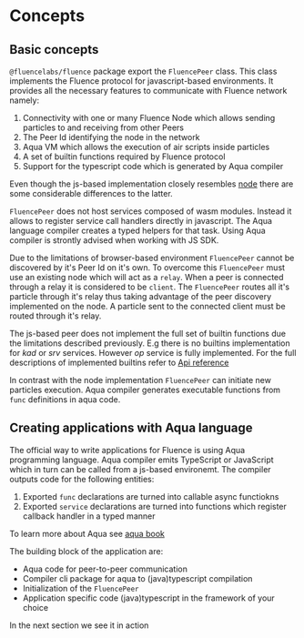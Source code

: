 # Concepts

## Basic concepts

`@fluencelabs/fluence` package export the `FluencePeer` class. This class implements the Fluence protocol for javascript-based environments. It provides all the necessary features to communicate with Fluence network namely:

1. Connectivity with one or many Fluence Node which allows sending particles to and receiving from other Peers
2. The Peer Id identifying the node in the network
3. Aqua VM which allows the execution of air scripts inside particles
4. A set of builtin functions required by Fluence protocol
5. Support for the typescript code which is generated by Aqua compiler

Even though the js-based implementation closely resembles [node](https://github.com/fluencelabs/gitbook-docs/js-sdk/node.md) there are some considerable differences to the latter.

`FluencePeer` does not host services composed of wasm modules. Instead it allows to register service call handlers directly in javascript. The Aqua language compiler creates a typed helpers for that task. Using Aqua compiler is strontly advised when working with JS SDK.

Due to the limitations of browser-based environment `FluencePeer` cannot be discovered by it's Peer Id on it's own. To overcome this `FluencePeer` must use an existing node which will act as a `relay`. When a peer is connected through a relay it is considered to be `client`. The `FluencePeer` routes all it's particle through it's relay thus taking advantage of the peer discovery implemented on the node. A particle sent to the connected client must be routed through it's relay.

The js-based peer does not implement the full set of builtin functions due the limitations described previously. E.g there is no builtins implementation for _kad_ or _srv_ services. However _op_ service is fully implemented. For the full descriptions of implemented builtins refer to [Api reference](https://github.com/fluencelabs/gitbook-docs/js-sdk/js-sdk/6_reference/modules.md)

In contrast with the node implementation `FluencePeer` can initiate new particles execution. Aqua compiler generates executable functions from `func` definitions in aqua code.

## Creating applications with Aqua language

The official way to write applications for Fluence is using Aqua programming language. Aqua compiler emits TypeScript or JavaScript which in turn can be called from a js-based environemt. The compiler outputs code for the following entities:

1. Exported `func` declarations are turned into callable async functiokns
2. Exported `service` declarations are turned into functions which register callback handler in a typed manner

To learn more about Aqua see [aqua book](https://doc.fluence.dev/aqua-book/)

The building block of the application are:

* Aqua code for peer-to-peer communication
* Compiler cli package for aqua to \(java\)typescript compilation
* Initialization of the `FluencePeer`
* Application specific code \(java\)typescript in the framework of your choice

In the next section we see it in action

